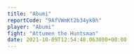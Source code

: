 ```yaml
---
title: "Abumi"
reportCode: "9AfVWmKt2b34yk8h"
player: "Abumi"
fight: "Attumen the Huntsman"
date: 2021-10-09T12:54:48.063000+00:00
---
```

